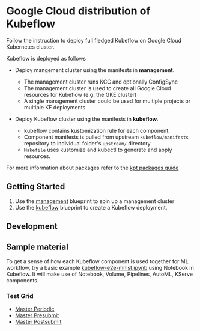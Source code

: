 # Google Cloud distribution of Kubeflow

Follow the instruction to deploy full fledged Kubeflow on Google Cloud Kubernetes cluster. 

Kubeflow is deployed as follows

* Deploy mangement cluster using the manifests in **management**.
  * The management cluster runs KCC and optionally ConfigSync
  * The management cluster is used to create all Google Cloud resources for Kubeflow (e.g. the GKE cluster)
  * A single management cluster could be used for multiple projects or multiple KF deployments

* Deploy Kubeflow cluster using the manifests in **kubeflow**.
  * kubeflow contains kustomization rule for each component.
  * Component manifests is pulled from upstream `kubeflow/manifests` repository to individual folder's `upstream/` directory.
  * `Makefile` uses kustomize and kubectl to generate and apply resources.


For more information about packages refer to the [kpt packages guide](https://googlecontainertools.github.io/kpt/guides/producer/packages/)

## Getting Started

1. Use the [management](./management/README.md) blueprint to spin up a management
   cluster
1. Use the [kubeflow](./kubeflow/README.md) blueprint to create a Kubeflow deployment.

## Development

## Sample material

To get a sense of how each Kubeflow component is used together for ML workflow, try a basic example [kubeflow-e2e-mnist.ipynb](https://github.com/kubeflow/pipelines/blob/master/samples/contrib/kubeflow-e2e-mnist/kubeflow-e2e-mnist.ipynb) using Notebook in Kubeflow. It will make use of Notebook, Volume, Pipelines, AutoML, KServe components.

### Test Grid

* [Master Periodic](https://k8s-testgrid.appspot.com/sig-big-data#kubeflow-gcp-blueprints-master&group-by-hierarchy-pattern=%5B%5Cw-%5D%2B)
* [Master Presubmit](https://k8s-testgrid.appspot.com/sig-big-data#kubeflow-gcp-blueprints-presubmit&group-by-hierarchy-pattern=%5B%5Cw-%5D%2B)
* [Master Postsubmit](https://k8s-testgrid.appspot.com/sig-big-data#kubeflow-gcp-blueprints-postsubmit&group-by-hierarchy-pattern=%5B%5Cw-%5D%2B)
